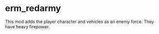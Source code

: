 # erm_redarmy
This mod adds the player character and vehicles as an enemy force. They have heavy firepower.
